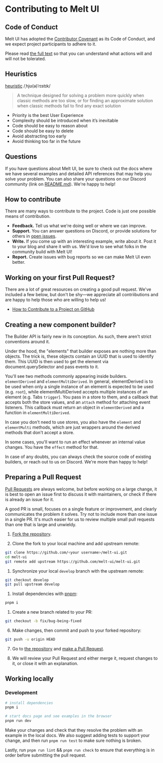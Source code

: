 # Contributing to Melt UI

## Code of Conduct

Melt UI has adopted the [Contributor Covenant](https://www.contributor-covenant.org/) as its Code of Conduct, and we expect project participants to adhere to it.

Please read [the full text](/CODE_OF_CONDUCT.md) so that you can understand what actions will and will not be tolerated.

## Heuristics

[heuristic](<https://en.wikipedia.org/wiki/Heuristic_(computer_science)>)
/ˌhjʊ(ə)ˈrɪstɪk/

> A technique designed for solving a problem more quickly when classic methods are too slow, or for finding an approximate solution when classic methods fail to find any exact solution

- Priority is the best User Experience
- Complexity should be introduced when it’s inevitable
- Code should be easy to reason about
- Code should be easy to delete
- Avoid abstracting too early
- Avoid thinking too far in the future

## Questions

If you have questions about Melt UI, be sure to check out the docs where we have several examples and detailed API references that may help you solve your problem. You can also share your questions on our Discord community (link on [README.md](/README.md)). We're happy to help!

## How to contribute

There are many ways to contribute to the project. Code is just one possible means of contribution.

- **Feedback.** Tell us what we're doing well or where we can improve.
- **Support.** You can answer questions on Discord, or provide solutions for others in [open issues](https://github.com/melt-ui/melt-ui/issues).
- **Write.** If you come up with an interesting example, write about it. Post it to your blog and share it with us. We'd love to see what folks in the community build with Melt UI!
- **Report.** Create issues with bug reports so we can make Melt UI even better.

## Working on your first Pull Request?

There are a lot of great resources on creating a good pull request. We've included a few below, but don't be shy—we appreciate all contriibutions and are happy to help those who are willing to help us!

- [How to Contribute to a Project on GitHub](https://egghead.io/courses/how-to-contribute-to-an-open-source-project-on-github)

## Creating a new component builder?

The Builder API is fairly new in its conception. As such, there aren't strict conventions around it.

Under the hood, the "elements" that builder exposes are nothing more than objects. The trick is, these objects contain an UUID that is used to identify them. This UUID is then used to get the element via document.querySelector and pass events to it.

You'll see two methods commonly appearing inside builders. `elementDerived` and `elementMultiDerived`. In general, elementDerived is to be used when only a single instance of an element is expected to be used (e.g. `root`), while elementMultiDerived accepts multiple instances of an element (e.g. Tabs `trigger`). You pass in a store to them, and a callback that accepts both the store values, and an `attach` method for attaching event listeners. This callback must return an object in `elementDerived` and a function in `elementMultiDerived`.

In case you don't need to use stores, you also have the `element` and `elementMulti` methods, which are just wrappers around the derived methods that don't accept a store.

In some cases, you'll want to run an effect whenever an internal value changes. You have the `effect` method for that.

In case of any doubts, you can always check the source code of existing builders, or reach out to us on Discord. We're more than happy to help!

## Preparing a Pull Request

[Pull Requests](https://docs.github.com/en/free-pro-team@latest/github/collaborating-with-issues-and-pull-requests/creating-a-pull-request) are always welcome, but before working on a large change, it is best to open an issue first to discuss it with maintainers, or check if there is already an issue for it.

A good PR is small, focuses on a single feature or improvement, and clearly communicates the problem it solves. Try not to include more than one issue in a single PR. It's much easier for us to review multiple small pull requests than one that is large and unwieldy.

1. [Fork the repository](https://docs.github.com/en/free-pro-team@latest/github/getting-started-with-github/fork-a-repo).

2. Clone the fork to your local machine and add upstream remote:

```sh
git clone https://github.com/<your username>/melt-ui.git
cd melt-ui
git remote add upstream https://github.com/melt-ui/melt-ui.git
```

1. Synchronize your local `develop` branch with the upstream remote:

```sh
git checkout develop
git pull upstream develop
```

1. Install dependencies with [pnpm](https://pnpm.io/):

```sh
pnpm i
```

1. Create a new branch related to your PR:

```sh
git checkout -b fix/bug-being-fixed
```

6. Make changes, then commit and push to your forked repository:

```sh
git push -u origin HEAD
```

7. Go to [the repository](https://github.com/melt-ui/melt-ui) and [make a Pull Request](https://docs.github.com/en/free-pro-team@latest/github/collaborating-with-issues-and-pull-requests/creating-a-pull-request).

8. We will review your Pull Request and either merge it, request changes to it, or close it with an explanation.

## Working locally

### Development

```bash
# install dependencies
pnpm i

# start docs page and see examples in the browser
pnpm run dev
```

Make your changes and check that they resolve the problem with an example in the local docs. We also suggest adding tests to support your change, and then run `pnpm run test` to make sure nothing is broken.

Lastly, run `pnpm run lint` && `pnpm run check` to ensure that everything is in order before submitting the pull request.
